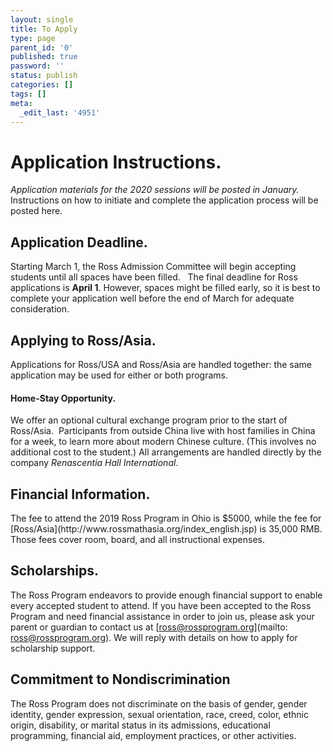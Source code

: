 ```yaml
---
layout: single
title: To Apply
type: page
parent_id: '0'
published: true
password: ''
status: publish
categories: []
tags: []
meta:
  _edit_last: '4951'
---
```



# Application Instructions.
_Application materials for the 2020 sessions will be posted in January._ 
Instructions on how to initiate and complete the application process will be posted here.

## Application Deadline.
Starting March 1, the Ross Admission Committee will begin accepting students until all spaces have been filled.  
The final deadline for Ross applications is <b>April 1</b>. However, spaces might be filled early, 
so it is best to complete your application well before the end of March for adequate consideration.
  
## Applying to Ross/Asia.
Applications for Ross/USA and Ross/Asia are handled together: 
 the same application may be used for either or both programs.<br>  
#### Home-Stay Opportunity. 
We offer an optional cultural exchange program prior to the start of Ross/Asia.  
Participants from outside China live with host families in China for a week, 
to learn more about modern Chinese culture. (This involves no additional cost to the student.)
All arrangements are handled directly by the company _Renascentia Hall International_.

## Financial Information.
<p>The fee to attend the 2019 Ross Program in Ohio is $5000, while the fee for 
[Ross/Asia](http://www.rossmathasia.org/index_english.jsp) is 35,000 RMB. 
Those fees cover room, board, and all instructional expenses.<br>

## Scholarships.
The Ross Program endeavors to provide enough financial support 
to enable every accepted student to attend. If you have been accepted 
to the Ross Program and need financial assistance in order to join us, 
please ask your parent or guardian to contact us at 
[ross@rossprogram.org](mailto: ross@rossprogram.org). We will reply with details on how to apply for scholarship support.

## Commitment to Nondiscrimination
The Ross Program does not discriminate on the basis of gender, gender identity, 
gender expression, sexual orientation, race, creed, color, ethnic origin, disability, 
or marital status in its admissions, educational programming, financial aid, employment practices, or other activities.

&nbsp;

&nbsp;

